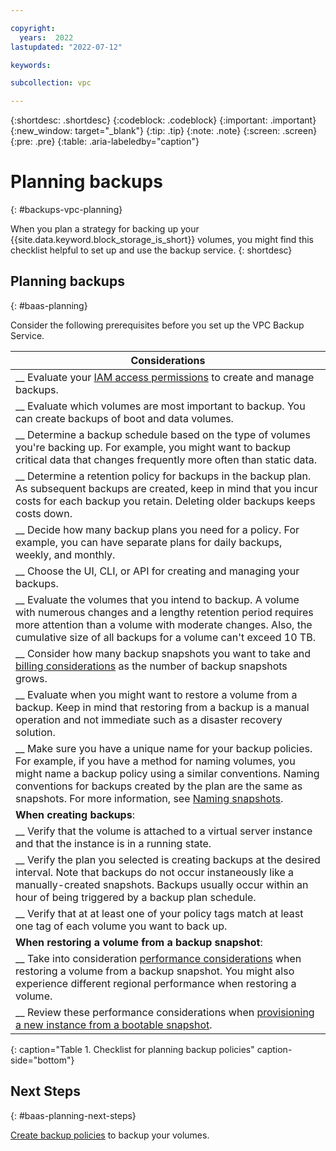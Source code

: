 ```yaml
---

copyright:
  years:  2022
lastupdated: "2022-07-12"

keywords:

subcollection: vpc

---
```


{:shortdesc: .shortdesc}
{:codeblock: .codeblock}
{:important: .important}
{:new_window: target="_blank"}
{:tip: .tip}
{:note: .note}
{:screen: .screen}
{:pre: .pre}
{:table: .aria-labeledby="caption"}

# Planning backups
{: #backups-vpc-planning}

When you plan a strategy for backing up your {{site.data.keyword.block_storage_is_short}} volumes, you might find this checklist helpful to set up and use the backup service.
{: shortdesc}

## Planning backups
{: #baas-planning}

Consider the following prerequisites before you set up the VPC Backup Service.

| Considerations |
|-------------------|
| __ Evaluate your [IAM access permissions](/docs/vpc?topic=vpc-backup-service-manage#baas-vpc-iam) to create and manage backups. |
| __ Evaluate which volumes are most important to backup. You can create backups of boot and data volumes. |
| __ Determine a backup schedule based on the type of volumes you're backing up. For example, you might want to backup critical data that changes frequently more often than static data. |
| __ Determine a retention policy for backups in the backup plan. As subsequent backups are created, keep in mind that you incur costs for each backup you retain. Deleting older backups keeps costs down. |
| __ Decide how many backup plans you need for a policy. For example, you can have separate plans for daily backups, weekly, and monthly. |
| __ Choose the UI, CLI, or API for creating and managing your backups. |
| __ Evaluate the volumes that you intend to backup. A volume with numerous changes and a lengthy retention period requires more attention than a volume with moderate changes. Also, the cumulative size of all backups for a volume can't exceed 10 TB. |
| __ Consider how many backup snapshots you want to take and [billing considerations](/docs/vpc?topic=vpc-snapshots-vpc-about&interface=api#snapshots_vpc_considerations) as the number of backup snapshots grows. |
| __ Evaluate when you might want to restore a volume from a backup. Keep in mind that restoring from a backup is a manual operation and not immediate such as a disaster recovery solution. |
| __ Make sure you have a unique name for your backup policies. For example, if you have a method for naming volumes, you might name a backup policy using a similar conventions. Naming conventions for backups created by the plan are the same as snapshots. For more information, see [Naming snapshots](/docs/vpc?topic=vpc-snapshots-vpc-manage#snapshots-vpc-naming). |
|**When creating backups**: |
|__ Verify that the volume is attached to a virtual server instance and that the instance is in a running state. |
|__ Verify the plan you selected is creating backups at the desired interval. Note that backups do not occur instaneously like a manually-created snapshots. Backups usually occur within an hour of being triggered by a backup plan schedule. |
|__ Verify that at at least one of your policy tags match at least one tag of each volume you want to back up. |
|**When restoring a volume from a backup snapshot**: |
|__ Take into consideration [performance considerations](/docs/vpc?topic=vpc-baas-vpc-restore&interface=ui#baas-performance-considerations) when restoring a volume from a backup snapshot. You might also experience different regional performance when restoring a volume. |
|__ Review these performance considerations when [provisioning a new instance from a bootable snapshot](/docs/vpc?topic=vpc-baas-vpc-restore&interface=ui#baas-boot-perf).
{: caption="Table 1. Checklist for planning backup policies" caption-side="bottom"}

## Next Steps
{: #baas-planning-next-steps}

[Create backup policies](/docs/vpc?topic=vpc-backup-policy-create) to backup your volumes.
